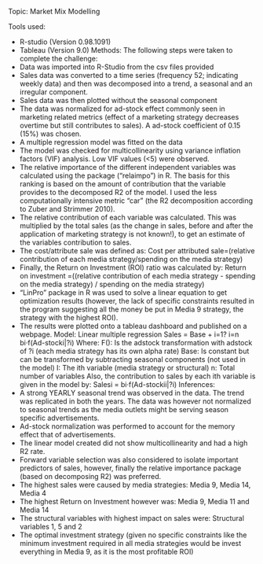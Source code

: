 Topic: Market Mix Modelling

Tools used:
* R-studio (Version 0.98.1091)
* Tableau (Version 9.0)
Methods:
The following steps were taken to complete the challenge:
* Data was imported into R-Studio from the csv files provided
* Sales data was converted to a time series (frequency 52; indicating weekly data) and then was decomposed into a trend, a seasonal and an irregular component.
* Sales data was then plotted without the seasonal component
* The data was normalized for ad-stock effect commonly seen in marketing related metrics (effect of a marketing strategy decreases overtime but still contributes to sales). A ad-stock coefficient of 0.15 (15%) was chosen.
*   A multiple regression model was fitted on the data 
* The model was checked for multicollinearity using variance inflation factors (VIF) analysis. Low VIF values (<5) were observed.
* The relative importance of the different independent variables was calculated using the package (“relaimpo”) in R. The basis for this ranking is based on the amount of contribution that the variable provides to the decomposed R2 of the model. I used the less computationally intensive metric “car” (the R2 decomposition according to Zuber and Strimmer 2010).
* The relative contribution of each variable was calculated. This was multiplied by the total sales (as the change in sales, before and after the application of marketing strategy is not known!), to get an estimate of the variables contribution to sales.
* The cost/attribute sale was defined as: 
Cost per attributed sale=(relative contribution of each media strategy/spending on the media strategy)
* Finally, the Return on Investment (ROI) ratio was calculated by:
Return on investment =((relative contribution of each media strategy - spending on the media strategy) / spending on the media strategy)
* “LinPro” package in R was used to solve a linear equation to get optimization results (however, the lack of specific constraints resulted in the program suggesting all the money be put in Media 9 strategy, the strategy with the highest ROI).
* The results were plotted onto a tableau dashboard and published on a webpage.
Model: 
Linear multiple regression 
Sales = Base + i=1? i=n  bi·f(Ad-stocki|?i)
Where: 
F(): Is the adstock transformation with adstock of ?i (each media strategy has its own alpha rate)
Base: Is constant but can be transformed by subtracting seasonal components (not used in the model)
I: The ith variable (media strategy or structural)
n: Total number of variables
Also, the contribution to sales by each ith variable is given in the model by:
Salesi = bi·f(Ad-stockii|?i)
Inferences:
* A strong YEARLY seasonal trend was observed in the data. The trend was replicated in both the years. The data was however not normalized to seasonal trends as the media outlets might be serving season specific advertisements.
*  Ad-stock normalization was performed to account for the memory effect that of advertisements.
* The linear model created did not show multicollinearity and had a high R2 rate.
* Forward variable selection was also considered to isolate important predictors of sales, however, finally the relative importance package (based on decomposing R2) was preferred.
* The highest sales were caused by media strategies: Media 9, Media 14, Media 4
* The highest Return on Investment however was: Media 9, Media 11 and Media 14
* The structural variables with highest impact on sales were: Structural variables 1, 5 and 2
* The optimal investment strategy (given no specific constraints like the minimum investment required in all media strategies would be invest everything in Media 9, as it is the most profitable ROI)



  
